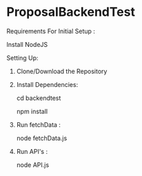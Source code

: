 # ProposalBackendTest
 

Requirements For Initial Setup : 

   Install NodeJS

Setting Up:

1. Clone/Download the Repository

2. Install Dependencies:

   cd backendtest 
  
   npm install 

3. Run fetchData : 

   node fetchData.js

4. Run API's :

   node API.js






